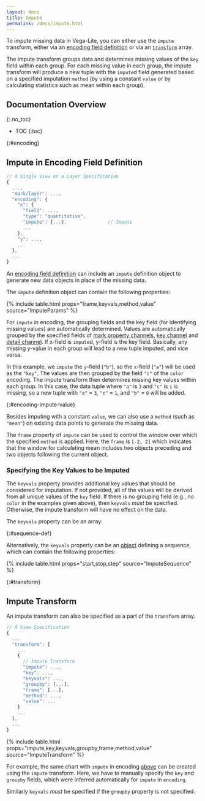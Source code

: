```yaml
---
layout: docs
title: Impute
permalink: /docs/impute.html
---
```


To impute missing data in Vega-Lite, you can either use the `impute` transform, either via an [encoding field definition](#encoding) or via an [`transform`](#transform) array.

The impute transform groups data and determines missing values of the `key` field within each group. For each missing value in each group, the impute transform will produce a new tuple with the `impute`d field generated based on a specified imputation `method` (by using a constant `value` or by calculating statistics such as mean within each group).

## Documentation Overview
{:.no_toc}

- TOC
{:toc}

{:#encoding}

## Impute in Encoding Field Definition

```js
// A Single View or a Layer Specification
{
  ...,
  "mark/layer": ...,
  "encoding": {
    "x": {
      "field": ...,
      "type": "quantitative",
      "impute": {...},               // Impute
      ...
    },
    "y": ...,
    ...
  },
  ...
}
```

An [encoding field definition](encoding.html#field-def) can include an `impute` definition object to generate new data objects in place of the missing data.

The `impute` definition object can contain the following properties:

{% include table.html props="frame,keyvals,method,value" source="ImputeParams" %}

For `impute` in encoding, the grouping fields and the key field (for identifying missing values) are automatically determined. Values are automatically grouped by the specified fields of [mark property channels](encoding.html#mark-prop), [key channel](encoding.html#key) and [detail channel](encoding.html#detail). If x-field is `impute`d, y-field is the key field. Basically, any missing y-value in each group will lead to a new tuple imputed, and vice versa.

In this example, we `impute` the `y`-field (`"b"`), so the `x`-field (`"a"`) will be used as the `"key"`. The values are then grouped by the field `"c"` of the `color` encoding. The impute transform then determines missing key values within each group. In this case, the data tuple where `"a"` is `3` and `"c"` is `1` is missing, so a new tuple with `"a"` = `3`, `"c"` = `1`, and `"b"` = `0` will be added.

{:#encoding-impute-value}

<div class="vl-example" data-name="line_impute_value"></div>

Besides imputing with a constant `value`, we can also use a `method` (such as `"mean"`) on existing data points to generate the missing data.

<div class="vl-example" data-name="line_impute_method"></div>

The `frame` property of `impute` can be used to control the window over which the specified `method` is applied. Here, the `frame` is `[-2, 2]` which indicates that the window for calculating mean includes two objects preceding and two objects following the current object.

<div class="vl-example" data-name="line_impute_frame"></div>

### Specifying the Key Values to be Imputed

The `keyvals` property provides additional key values that should be considered for imputation. If not provided, all of the values will be derived from all unique values of the `key` field. If there is no grouping field (e.g., no `color` in the examples given above), then `keyvals` _must_ be specified. Otherwise, the impute transform will have no effect on the data.

The `keyvals` property can be an array:

<div class="vl-example" data-name="line_encoding_impute_keyvals"></div>

{:#sequence-def}

Alternatively, the `keyvals` property can be an [object](#sequence-def) defining a sequence, which can contain the following properties:

{% include table.html props="start,stop,step" source="ImputeSequence" %}

<div class="vl-example" data-name="line_encoding_impute_keyvals_sequence"></div>

{:#transform}

## Impute Transform

An impute transform can also be specified as a part of the `transform` array.

```js
// A View Specification
{
  ...
  "transform": [
    ...
    {
      // Impute Transform
      "impute": ...,
      "key": ...,
      "keyvals": ...,
      "groupby": [...],
      "frame": [...],
      "method": ...,
      "value": ...
    }
    ...
  ],
  ...
}
```

{% include table.html props="impute,key,keyvals,groupby,frame,method,value" source="ImputeTransform" %}

For example, the same chart with `impute` in encoding [above]("#encoding-impute-value") can be created using the `impute` transform. Here, we have to manually specify the `key` and `groupby` fields, which were inferred automatically for `impute` in `encoding`.

<div class="vl-example" data-name="line_impute_transform_value"></div>

<div class="vl-example" data-name="line_impute_transform_frame"></div>

Similarly `keyvals` _must_ be specified if the `groupby` property is not specified.

<div class="vl-example" data-name="line_impute_keyvals"></div>
